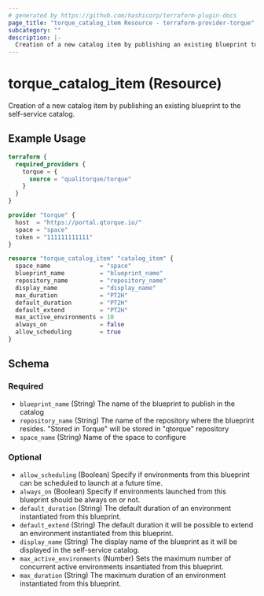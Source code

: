 ```yaml
---
# generated by https://github.com/hashicorp/terraform-plugin-docs
page_title: "torque_catalog_item Resource - terraform-provider-torque"
subcategory: ""
description: |-
  Creation of a new catalog item by publishing an existing blueprint to the self-service catalog.
---
```


# torque_catalog_item (Resource)

Creation of a new catalog item by publishing an existing blueprint to the self-service catalog.

## Example Usage

```terraform
terraform {
  required_providers {
    torque = {
      source = "qualitorque/torque"
    }
  }
}

provider "torque" {
  host  = "https://portal.qtorque.io/"
  space = "space"
  token = "111111111111"
}

resource "torque_catalog_item" "catalog_item" {
  space_name              = "space"
  blueprint_name          = "blueprint_name"
  repository_name         = "repository_name"
  display_name            = "display_name"
  max_duration            = "PT2H"
  default_duration        = "PT2H"
  default_extend          = "PT2H"
  max_active_environments = 10
  always_on               = false
  allow_scheduling        = true
}
```

<!-- schema generated by tfplugindocs -->
## Schema

### Required

- `blueprint_name` (String) The name of the blueprint to publish in the catalog
- `repository_name` (String) The name of the repository where the blueprint resides. "Stored in Torque" will be stored in "qtorque" repository
- `space_name` (String) Name of the space to configure

### Optional

- `allow_scheduling` (Boolean) Specify if environments from this blueprint can be scheduled to launch at a future time.
- `always_on` (Boolean) Specify if environments launched from this blueprint should be always on or not.
- `default_duration` (String) The default duration of an environment instantiated from this blueprint.
- `default_extend` (String) The default duration it will be possible to extend an environment instantiated from this blueprint.
- `display_name` (String) The display name of the blueprint as it will be displayed in the self-service catalog.
- `max_active_environments` (Number) Sets the maximum number of concurrent active environments insantiated from this blueprint.
- `max_duration` (String) The maximum duration of an environment instantiated from this blueprint.
